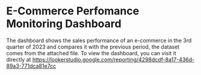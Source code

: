 # E-Commerce Perfomance Monitoring Dashboard

The dashboard shows the sales performance of an e-commerce in the 3rd quarter of 2023 and compares it with the previous period, the dataset comes from the attached file. To view the dashboard, you can visit it directly at https://lookerstudio.google.com/reporting/4298dcdf-8a17-436d-89a3-771dca81e7cc
